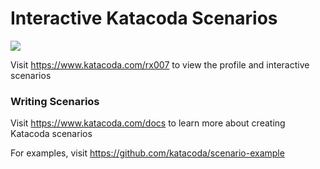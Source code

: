 # Interactive Katacoda Scenarios

[![](http://shields.katacoda.com/katacoda/rx007/count.svg)](https://www.katacoda.com/rx007 "Get your profile on Katacoda.com")

Visit https://www.katacoda.com/rx007 to view the profile and interactive scenarios

### Writing Scenarios
Visit https://www.katacoda.com/docs to learn more about creating Katacoda scenarios

For examples, visit https://github.com/katacoda/scenario-example
